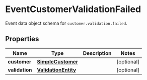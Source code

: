 

# EventCustomerValidationFailed

Event data object schema for `customer.validation.failed`.

## Properties

| Name | Type | Description | Notes |
|------------ | ------------- | ------------- | -------------|
|**customer** | [**SimpleCustomer**](SimpleCustomer.md) |  |  [optional] |
|**validation** | [**ValidationEntity**](ValidationEntity.md) |  |  [optional] |



